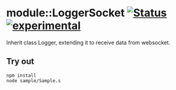 
# module::LoggerSocket [![Status](https://github.com/Wandalen/wLoggerSocket/workflows/Publish/badge.svg)](https://github.com/Wandalen/wLoggerSocket/actions?query=workflow%3APublish) [![experimental](https://img.shields.io/badge/stability-experimental-orange.svg)](https://github.com/emersion/stability-badges#experimental)

Inherit class Logger, extending it to receive data from websocket.

## Try out
```
npm install
node sample/Sample.s
```
